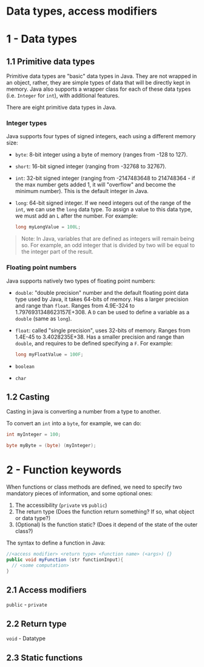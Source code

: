 # Data types, access modifiers

# 1 - Data types

## 1.1 Primitive data types

Primitive data types are "basic" data types in Java. They are not wrapped in an object, rather, they are simple types of data that will be directly kept in memory. Java also supports a wrapper class for each of these data types (i.e. `Integer` for `int`), with additional features.

There are eight primitive data types in Java.

### Integer types

Java supports four types of signed integers, each using a different memory size:

- `byte`: 8-bit integer using a byte of memory (ranges from -128 to 127).
- `short`: 16-bit signed integer (ranging from -32768 to 32767).
- `int`: 32-bit signed integer (ranging from -2147483648 to 214748364 - if the max
  number gets added 1, it will "overflow" and become the minimum number). This is the
  default integer in Java.
- `long`: 64-bit signed integer. If we need integers out of the range of the `int`, we
  can use the `long` data type. To assign a value to this data type, we must add an `L`
  after the number. For example:

  ```java
  long myLongValue = 100L;
  ```

> Note: In Java, variables that are defined as integers will remain being so. For
> example, an odd integer that is divided by two will be equal to the integer part
> of the result.

### Floating point numbers

Java supports natively two types of floating point numbers:

- `double`: "double precision" number and the default floating point data type used
  by Java, it takes 64-bits of memory. Has a larger precision and range than `float`.
  Ranges from 4.9E-324 to 1.7976931348623157E+308. A `D` can be used to define a
  variable as a `double` (same as `long`).
- `float`: called "single precision", uses 32-bits of memory. Ranges from 1.4E-45
  to 3.4028235E+38. Has a smaller precision and range than `double`, and requires to be
  defined specifying a `F`. For example:

  ```java
  long myFloatValue = 100F;
  ```

- `boolean`
- `char`

## 1.2 Casting

Casting in java is converting a number from a type to another.

To convert an `int` into a `byte`, for example, we can do:

```java
int myInteger = 100;

byte myByte = (byte) (myInteger);
```

# 2 - Function keywords

When functions or class methods are defined, we need to specify two mandatory pieces of
information, and some optional ones:

1. The accessibility (`private` vs `public`)
2. The return type (Does the function return something? If so, what object or data type?)
3. (Optional) Is the function static? (Does it depend of the state of the outer class?)

The syntax to define a function in Java:

```java
//<access modifier> <return type> <function name> (<args>) {}
public void myFunction (str functionInput){
  // <some computation>
}

```

## 2.1 Access modifiers

`public` - `private`

## 2.2 Return type

`void` - Datatype

## 2.3 Static functions
